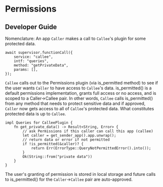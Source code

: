 # Permissions

## Developer Guide

Nomenclature: An app `Caller` makes a call to `Callee`'s plugin for some protected data.

```
await supervisor.functionCall({
    service: "callee",
    intf: "queries",
    method: "getPrivateData",
    params: [],
});
```

`Callee` calls out to the Permissions plugin (via is_permitted method) to see if the user wants `Caller` to have access to `Callee`'s data.
is_permitted() is a default permissions implementation, grants full access or no access, and is scoped to a Caller->Callee pair. In other words, `Callee` calls is_permitted() from any method that needs to protect sensitive data and if approved, `Caller` now gets access to all of `Callee`'s protected data.
What constitutes protected data is up to `Callee`.

```
impl Queries for CalleePlugin {
    fn get_private_data() -> Result<String, Error> {
        // ask Permissions if this caller can call this app (callee)
        let caller = get_sender_app().app.unwrap();
        // return data or error if not permitted
        if !is_permitted(&caller)? {
            return Err(ErrorType::QueryNotPermittedError().into());
        }
        Ok(String::from("private data"))
    }
}
```

The user's granting of permission is stored in local storage and future calls to is_permitted() for the `Caller`->`Callee` pair are auto-approved.
